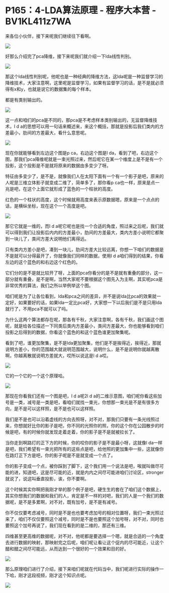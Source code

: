# P165：4-LDA算法原理 - 程序大本营 - BV1KL411z7WA

来各位小伙伴，接下来呢我们继续往下看啊。

![](img/0a2b7a381ca2adf61021fbdb32c769c4_1.png)

好那么介绍完了pca降维，接下来呢我们就介绍一下lda线性判别。

![](img/0a2b7a381ca2adf61021fbdb32c769c4_3.png)

那这个lda线性判别呢，他呢也是一种经典的降维方法，这lda呢是一种监督学习的降维技术，大家注意啊，这里呢是监督学习，如果有监督学习的话，是不是就必须得有x和y，也就是说它的数据集的每个样本。

都是有类别输出的。

![](img/0a2b7a381ca2adf61021fbdb32c769c4_5.png)

这一点和咱们的pca是不同的，那pca是不考虑样本类别输出的，无监督降维技术，l d a的思想可以用一句话来概述来，来这个概括，那就是投影后我们类内的方差最小，肋间的方差最大，看什么意思呢。



![](img/0a2b7a381ca2adf61021fbdb32c769c4_7.png)

现在你就能够看到左边这个图是p ca，右边这个图是l da，看到了吧，右边这个图，那我们pca降维呢就是一束光照过来，然后呢它在某一个维度上是不是有一个投影，这个投影是不是就将原来的数据由多变少了呀。

特征由多变少了，是不是，就像我们人在太阳下面有一个有一个影子是吧，原来的人呢是三维立体影子就变成二维了，简单多了，那你看p ca也一样，原来是点一兆是吧，在这个上面它就形成了蓝色的一个柱状的高度。

红色的一个柱状的高度，这个时候就用高度来表示原数据嗯，原来是一个点点的话，是横纵坐标，现在这个一个高度是吧。



![](img/0a2b7a381ca2adf61021fbdb32c769c4_9.png)

那它它就是一维的，而l d a呢它呢也是找一个合适的角度，照过来之后呢，我们就可以得到我们让投影后内内的方差最小，肋间的方差最大，类内方差小说明它都聚到一块儿了，类间方差大说明他们离得远。

只有类内方差小是吧，凑到一块儿，肋间方差大比较远离，你想一下咱们的数据是不是就可以分得最开了，你就像我们同样的数据，使用l d a咱们得到的结果，你看左边的这个蓝色的和右边这个红色的。

它们分的是不是就比较开了呀，上面的pca你看分的是不是就有重叠的部分，这一部分就有重叠，是不是啊，当然大家呢不要根据这个图先入为主啊，其实呢pca是非常优秀的算法，我们之所以举例举这个图。

咱们呢是为了让各位看到，lda和pca之间的差异，并不是说lda比pca的效果就一定好，如果要好的话，如果lda一定比pca好，大家想一下以后我们是不是只用lda就行了，不用pca不就可以了吗。

为什么这两个算法都存在呢，那各有千秋，大家注意啊，各有千秋，我们画这个图呢，就是给各位描述一下同类后类内方差最小，类间方差最大，你也能够看到咱们投影之后得到的数据，你看这个蓝色的和这个蓝色谁更加聚集呢。

看到了吧，谁更加聚集，是不是lda更加聚集，他们是不是挨得近，挨得近，那就说明方差小，你的范围越大就说明范围越大，说明什么，是不是说明你就越离散啊，你越离散就说明方差就大，哎所以说这是l d a哎。



![](img/0a2b7a381ca2adf61021fbdb32c769c4_11.png)

它的一个它的一个这个原理哈。

![](img/0a2b7a381ca2adf61021fbdb32c769c4_13.png)

那现在你看我们还有一个图是吧，l d a呢2l d a的二维示意图，咱们呢你看这些加号是一类，减号是一类是吧，看咱们就找一束光，你想那一束光是不是有很多方向，是不是可以这样照，是不是也可以这样照。

我们是不是也可以沿着虚线的方向去照呀，对不对，那我们只要有一条光线照过来，你想就好比你的影子是吧，你不同的光照你的照，你的这个你在公园散步的时候是吧，有的时候你就发现走着走着，你的影子是不是就被拉长了。

当你走到啊路灯的正下方的时候，你的咬你的影子是不是最小呀，这就像l da一样是吧，我们希望有一束光把所有的这些点是吧，给他照的更加集中一些，这就像你在路灯正下方是吧，你的影子呢是不是就变成一个点了。

你的影子变成一个点，被你踩到了脚下，这个我们用一个说法是吧，唉就叫做尽可能的进，知道吧，这是尽可能的近，就是内内之间尽可能进咱们讨论区，stronger就说了，说这叫垂直投影，诶，你不要啊。

这个时候其实你啊把我刚才举的那个例子是吧，硬生生的套在了咱们这个数据上，其实你想我们的数据和我们的人，肯定是不一样的对吧，我们的人是一个我们的数据呢，是不是多累啊，对不对，既有加号，是不是有减号。

你不仅仅要考虑减号，同时是不是也也要考虑加号的相对位置呀，我们一束光照过来了，咱们不仅仅要照这个减号，同时是不是也要照这个加号呀，对不对，同时也要照这个加号再说了，我们现在看到的是二维的，那还有三维。

四维甚至更高维的数据呢，对不对，他呢都是要选择一个嗯，就是合适的一个角度去进行数据的映射，那映射完之后呢，咱们呢让看让这个促内的尽可能近，让这个醋和醋之间尽可能远，从而达到一个很好的一个效果和目的好。



![](img/0a2b7a381ca2adf61021fbdb32c769c4_15.png)

那么原理咱们进行了介绍，接下来咱们呢就在代码当中，我们呢进行实际的操作一下哈，刚才这段视频，刚才这个知识点呢。



![](img/0a2b7a381ca2adf61021fbdb32c769c4_17.png)
